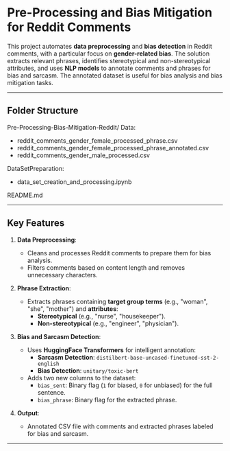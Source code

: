 # **Pre-Processing and Bias Mitigation for Reddit Comments**

This project automates **data preprocessing** and **bias detection** in Reddit comments, with a particular focus on **gender-related bias**. The solution extracts relevant phrases, identifies stereotypical and non-stereotypical attributes, and uses **NLP models** to annotate comments and phrases for bias and sarcasm. The annotated dataset is useful for bias analysis and bias mitigation tasks.

---

## **Folder Structure**

Pre-Processing-Bias-Mitigation-Reddit/
Data:
- reddit_comments_gender_female_processed_phrase.csv
- reddit_comments_gender_female_processed_phrase_annotated.csv
- reddit_comments_gender_male_processed.csv

DataSetPreparation:
- data_set_creation_and_processing.ipynb

README.md

---

## **Key Features**

1. **Data Preprocessing**:
   - Cleans and processes Reddit comments to prepare them for bias analysis.
   - Filters comments based on content length and removes unnecessary characters.

2. **Phrase Extraction**:
   - Extracts phrases containing **target group terms** (e.g., "woman", "she", "mother") and **attributes**:
     - **Stereotypical** (e.g., "nurse", "housekeeper").
     - **Non-stereotypical** (e.g., "engineer", "physician").

3. **Bias and Sarcasm Detection**:
   - Uses **HuggingFace Transformers** for intelligent annotation:
     - **Sarcasm Detection**: `distilbert-base-uncased-finetuned-sst-2-english`
     - **Bias Detection**: `unitary/toxic-bert`
   - Adds two new columns to the dataset:
     - `bias_sent`: Binary flag (`1` for biased, `0` for unbiased) for the full sentence.
     - `bias_phrase`: Binary flag for the extracted phrase.

4. **Output**:
   - Annotated CSV file with comments and extracted phrases labeled for bias and sarcasm.

---


